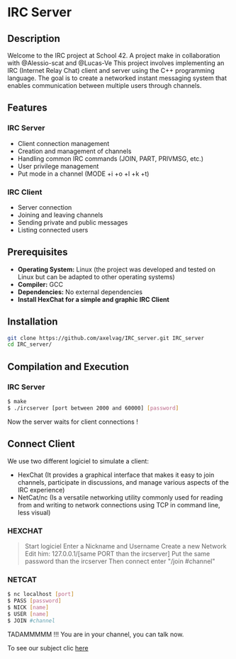 # IRC Server

## Description

Welcome to the IRC project at School 42. </b>
A project make in collaboration with @Alessio-scat and @Lucas-Ve
This project involves implementing an IRC (Internet Relay Chat) client and server using the C++ programming language. The goal is to create a networked instant messaging system that enables communication between multiple users through channels.

## Features

### IRC Server
- Client connection management
- Creation and management of channels
- Handling common IRC commands (JOIN, PART, PRIVMSG, etc.)
- User privilege management
- Put mode in a channel (MODE +i +o +l +k +t)

### IRC Client
- Server connection
- Joining and leaving channels
- Sending private and public messages
- Listing connected users

## Prerequisites

- **Operating System:** Linux (the project was developed and tested on Linux but can be adapted to other operating systems)
- **Compiler:** GCC
- **Dependencies:** No external dependencies
- **Install HexChat for a simple and graphic IRC Client**

## Installation

```bash
git clone https://github.com/axelvag/IRC_server.git IRC_server
cd IRC_server/
```

## Compilation and Execution

### IRC Server
```bash
$ make
$ ./ircserver [port between 2000 and 60000] [password]
```
Now the server waits for client connections !

## Connect Client

We use two different logiciel to simulate a client:
- HexChat (It provides a graphical interface that makes it easy to join channels, participate in discussions, and manage various aspects of the IRC experience)
- NetCat/nc (Is a versatile networking utility commonly used for reading from and writing to network connections using TCP in command line, less visual)

### HEXCHAT
> Start logiciel
> Enter a Nickname and Username
> Create a new Network
> Edit him: 127.0.0.1/[same PORT than the ircserver]
> Put the same password than the ircserver
> Then connect
> enter "/join #channel"

### NETCAT
```bash
$ nc localhost [port]
$ PASS [password]
$ NICK [name]
$ USER [name]
$ JOIN #channel
```

TADAMMMMM !!! You are in your channel, you can talk now.

To see our subject clic [here](https://github.com/fpetras/42-subjects/blob/master/ft_irc.en.pdf)
